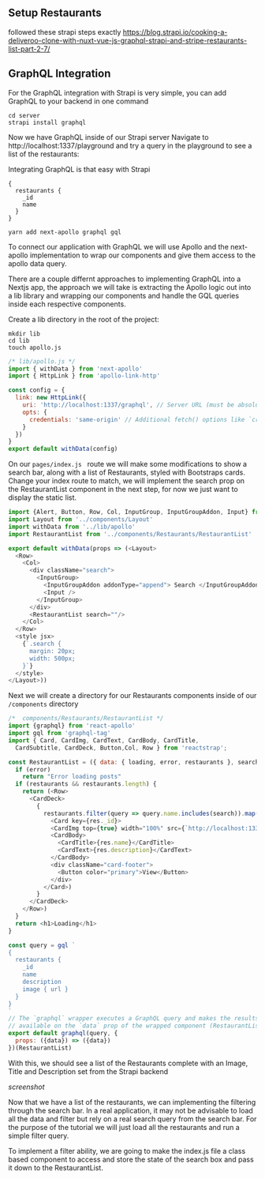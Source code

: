 ## Setup Restaurants
followed these strapi steps exactly
https://blog.strapi.io/cooking-a-deliveroo-clone-with-nuxt-vue-js-graphql-strapi-and-stripe-restaurants-list-part-2-7/

## GraphQL Integration
For the GraphQL integration with Strapi is very simple, you can add GraphQL to your backend in one command
```
cd server
strapi install graphql
```
Now we have GraphQL inside of our Strapi server
Navigate to http://localhost:1337/playground and try a query in the playground to see a list of the restaurants:

Integrating GraphQL is that easy with Strapi
```
{
  restaurants {
    _id
    name
  }
}
```

```
yarn add next-apollo graphql gql

```
To connect our application with GraphQL we will use Apollo and the next-apollo implementation to wrap our components and give them access to the apollo data query.

There are a couple differnt approaches to implementing GraphQL into a Nextjs app, the approach we will take is extracting the Apollo logic out into a lib library and wrapping our components and handle the GQL queries inside each respective components.

Create a lib directory in the root of the project:
```
mkdir lib
cd lib
touch apollo.js
```
```javascript
/* lib/apollo.js */
import { withData } from 'next-apollo'
import { HttpLink } from 'apollo-link-http'

const config = {
  link: new HttpLink({
    uri: 'http://localhost:1337/graphql', // Server URL (must be absolute)
    opts: {
      credentials: 'same-origin' // Additional fetch() options like `credentials` or `headers`
    }
  })
}
export default withData(config)
```
On our `pages/index.js ` route we will make some modifications to show a search bar, along with a list of Restaurants, styled with Bootstraps cards. Change your index route to match, we will implement the search prop on the RestaurantList component in the next step, for now we just want to display the static list.

```javascript
import {Alert, Button, Row, Col, InputGroup, InputGroupAddon, Input} from 'reactstrap'
import Layout from '../components/Layout'
import withData from '../lib/apollo'
import RestaurantList from '../components/Restaurants/RestaurantList'

export default withData(props => (<Layout>
  <Row>
    <Col>
      <div className="search">
        <InputGroup>
          <InputGroupAddon addonType="append"> Search </InputGroupAddon>
          <Input />
        </InputGroup>
      </div>
      <RestaurantList search=""/>
    </Col>
  </Row>
  <style jsx>
    {`.search {
      margin: 20px;
      width: 500px;
    }`}
  </style>
</Layout>))
```
Next we will create a directory for our Restaurants components inside of our `/components` directory
```javascript
/*  components/Restaurants/RestaurantList */
import {graphql} from 'react-apollo'
import gql from 'graphql-tag'
import { Card, CardImg, CardText, CardBody, CardTitle,
  CardSubtitle, CardDeck, Button,Col, Row } from 'reactstrap';

const RestaurantList = ({ data: { loading, error, restaurants }, search }) => {
  if (error)
    return "Error loading posts"
  if (restaurants && restaurants.length) {
    return (<Row>
      <CardDeck>
        {
          restaurants.filter(query => query.name.includes(search)).map(res =>
            <Card key={res._id}>
            <CardImg top={true} width="100%" src={`http://localhost:1337${res.image.url}`}/>
            <CardBody>
              <CardTitle>{res.name}</CardTitle>
              <CardText>{res.description}</CardText>
            </CardBody>
            <div className="card-footer">
              <Button color="primary">View</Button>
            </div>
          </Card>)
        }
      </CardDeck>
    </Row>)
  }
  return <h1>Loading</h1>
}

const query = gql `
{
  restaurants {
    _id
    name
    description
    image { url }
  }
}
`
// The `graphql` wrapper executes a GraphQL query and makes the results
// available on the `data` prop of the wrapped component (RestaurantList)
export default graphql(query, {
  props: ({data}) => ({data})
})(RestaurantList)
```
With this, we should see a list of the Restaurants complete with an Image, Title and Description set from the Strapi backend

*screenshot*

Now that we have a list of the restaurants, we can implementing the filtering through the search bar. In a real application, it may not be advisable to load all the data and filter but rely on a real search query from the search bar. For the purpose of the tutorial we will just load all the restaurants and run a simple filter query.

To implement a filter ability, we are going to make the index.js file a class based component to access and store the state of the search box and pass it down to the RestaurantList.
